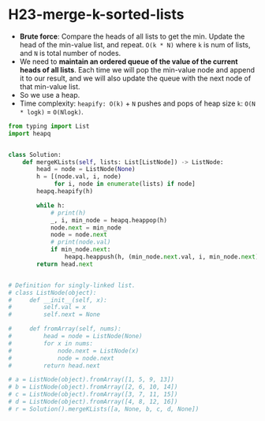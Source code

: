 # H23-merge-k-sorted-lists

* **Brute force**: Compare the heads of all lists to get the min. Update the head of the min-value list, and repeat. `O(k * N)` where `k` is num of lists, and `N` is total number of nodes.  
* We need to **maintain an ordered queue of the value of the current heads of all lists**. Each time we will pop the min-value node and append it to our result, and we will also update the queue with the next node of that min-value list. 
* So we use a heap. 
* Time complexity: `heapify: O(k)` + `N` pushes and pops of heap size `k`: `O(N * logk)` = `O(Nlogk)`.

```python
from typing import List
import heapq


class Solution:
    def mergeKLists(self, lists: List[ListNode]) -> ListNode:
        head = node = ListNode(None)
        h = [(node.val, i, node)
             for i, node in enumerate(lists) if node]
        heapq.heapify(h)

        while h:
            # print(h)
            _, i, min_node = heapq.heappop(h)
            node.next = min_node
            node = node.next
            # print(node.val)
            if min_node.next:
                heapq.heappush(h, (min_node.next.val, i, min_node.next))
        return head.next


# Definition for singly-linked list.
# class ListNode(object):
#     def __init__(self, x):
#         self.val = x
#         self.next = None

#     def fromArray(self, nums):
#         head = node = ListNode(None)
#         for x in nums:
#             node.next = ListNode(x)
#             node = node.next
#         return head.next

# a = ListNode(object).fromArray([1, 5, 9, 13])
# b = ListNode(object).fromArray([2, 6, 10, 14])
# c = ListNode(object).fromArray([3, 7, 11, 15])
# d = ListNode(object).fromArray([4, 8, 12, 16])
# r = Solution().mergeKLists([a, None, b, c, d, None])

```



